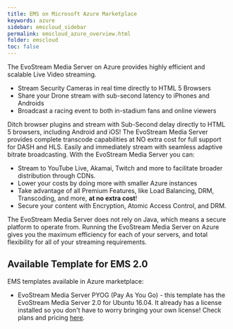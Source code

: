 ```yaml
---
title: EMS on Microsoft Azure Marketplace
keywords: azure
sidebar: emscloud_sidebar
permalink: emscloud_azure_overview.html
folder: emscloud
toc: false
---
```


The EvoStream Media Server on Azure provides highly efficient and scalable Live Video streaming.

- Stream Security Cameras in real time directly to HTML 5 Browsers
- Share your Drone stream with sub-second latency to iPhones and Androids
- Broadcast a racing event to both in-stadium fans and online viewers

Ditch browser plugins and stream with Sub-Second delay directly to HTML 5 browsers, including Android and iOS! The EvoStream Media Server provides complete transcode capabilities at NO extra cost for full support for DASH and HLS. Easily and immediately stream with seamless adaptive bitrate broadcasting. With the EvoStream Media Server you can:

- Stream to YouTube Live, Akamai, Twitch and more to facilitate broader distribution through CDNs.
- Lower your costs by doing more with smaller Azure instances
- Take advantage of all Premium Features, like Load Balancing, DRM, Transcoding, and more, **at no extra cost**!
- Secure your content with Encryption, Atomic Access Control, and DRM.

The EvoStream Media Server does not rely on Java, which means a secure platform to operate from. Running the EvoStream Media Server on Azure gives you the maximum efficiency for each of your servers, and total flexibility for all of your streaming requirements.



## Available Template for EMS 2.0

EMS templates available in Azure marketplace:

- EvoStream Media Server PYOG (Pay As You Go) - this template has the  EvoStream Media Server 2.0 for Ubuntu 16.04. It already has a license installed so you don't have to worry bringing your own license! Check plans and pricing [here](https://azuremarketplace.microsoft.com/en-us/marketplace/apps/evostream-inc.evostream-media-server?tab=PlansAndPrice).

